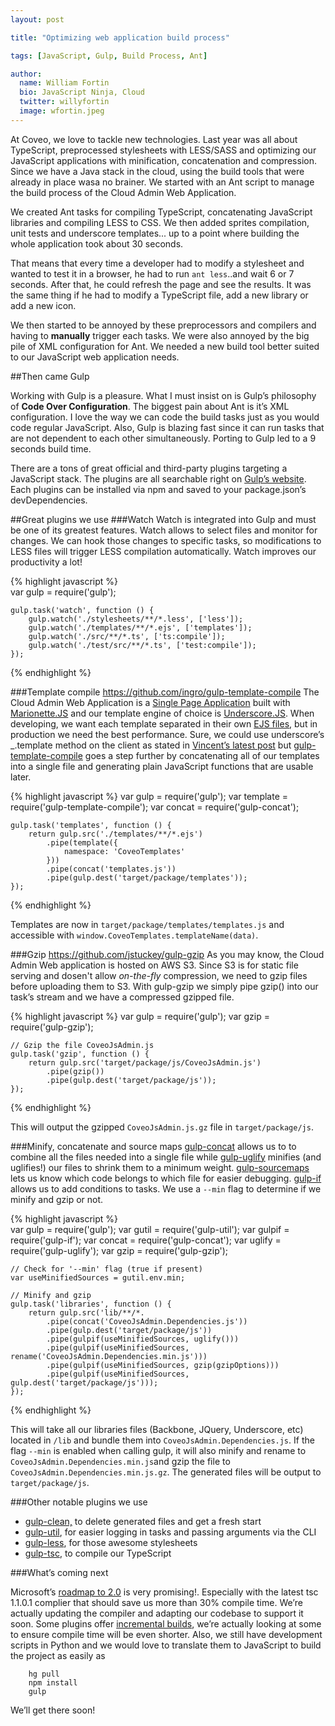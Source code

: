 ```yaml
---
layout: post

title: "Optimizing web application build process"

tags: [JavaScript, Gulp, Build Process, Ant]

author:
  name: William Fortin
  bio: JavaScript Ninja, Cloud
  twitter: willyfortin
  image: wfortin.jpeg
---
```


At Coveo, we love to tackle new technologies. Last year was all about TypeScript, preprocessed stylesheets with LESS/SASS and optimizing our JavaScript applications with minification, concatenation and compression. Since we have a Java stack in the cloud, using the build tools that were already in place wasa no brainer. We started with an Ant script to manage the build process of the Cloud Admin Web Application.

We created Ant tasks for compiling TypeScript, concatenating JavaScript libraries and compiling LESS to CSS. We then added sprites compilation, unit tests and underscore templates... up to a point where building the whole application took about 30 seconds.

<!-- more -->

That means that every time a developer had to modify a stylesheet and wanted to test it in a browser, he had to run `ant less`..and wait 6 or 7 seconds. After that, he could refresh the page and see the results. It was the same thing if he had to modify a TypeScript file, add a new library or add a new icon.

We then started to be annoyed by these preprocessors and compilers and having to **manually** trigger each tasks. We were also annoyed by the big pile of XML configuration for Ant. We needed a new build tool better suited to our JavaScript web application needs.

##Then came Gulp

Working with Gulp is a pleasure. What I must insist on is Gulp’s philosophy of **Code Over Configuration**. The biggest pain about Ant is it’s XML configuration. I love the way we can code the build tasks just as you would code regular JavaScript. Also, Gulp is blazing fast since it can run tasks that are not dependent to each other simultaneously. Porting to Gulp led to a 9 seconds build time.

There are a tons of great official and third-party plugins targeting a JavaScript stack. The plugins are all searchable right on [Gulp’s website](http://gulpjs.com/plugins/). Each plugins can be installed via npm and saved to your package.json’s devDependencies.

##Great plugins we use
###Watch
Watch is integrated into Gulp and must be one of its greatest features. Watch allows to select files and monitor for changes. We can hook those changes to specific tasks, so modifications to LESS files will trigger LESS compilation automatically. Watch improves our productivity a lot!

{% highlight javascript %}   
    var gulp = require('gulp');
    
    gulp.task('watch', function () {
	    gulp.watch('./stylesheets/**/*.less', ['less']);
	    gulp.watch('./templates/**/*.ejs', ['templates']);
	    gulp.watch('./src/**/*.ts', ['ts:compile']);
	    gulp.watch('./test/src/**/*.ts', ['test:compile']);
    });
{% endhighlight %}

###Template compile https://github.com/ingro/gulp-template-compile
The Cloud Admin Web Application is a [Single Page Application](http://en.wikipedia.org/wiki/Single-page_application) built with [Marionette.JS](http://marionettejs.com/) and our template engine of choice is [Underscore.JS](http://underscorejs.org/). When developing, we want each template separated in their own [EJS files](http://www.embeddedjs.com/), but in production we need the best performance. Sure, we could use underscore’s _.template method on the client as stated in [Vincent’s latest post](http://source.coveo.com/2014/10/19/reusing-templates-underscore/) but [gulp-template-compile](https://github.com/ingro/gulp-template-compile) goes a step further by concatenating all of our templates into a single file and generating plain JavaScript functions that are usable later.

{% highlight javascript %}
    var gulp = require('gulp');
	var template = require('gulp-template-compile');
	var concat = require('gulp-concat');
	
	gulp.task('templates', function () {
	    return gulp.src('./templates/**/*.ejs')
	        .pipe(template({
		        namespace: 'CoveoTemplates'
	        }))
	        .pipe(concat('templates.js'))
	        .pipe(gulp.dest('target/package/templates'));
	});
{% endhighlight %}

Templates are now in `target/package/templates/templates.js` and accessible with `window.CoveoTemplates.templateName(data)`.

###Gzip https://github.com/jstuckey/gulp-gzip
As you may know, the Cloud Admin Web application is hosted on AWS S3. Since S3 is for static file serving and dosen't allow *on-the-fly* compression, we need to gzip files before uploading them to S3. With gulp-gzip we simply pipe gzip() into our task’s stream and we have a compressed gzipped file.

{% highlight javascript %}
    var gulp = require('gulp');
    var gzip = require('gulp-gzip');
    
    // Gzip the file CoveoJsAdmin.js
    gulp.task('gzip', function () {
	    return gulp.src('target/package/js/CoveoJsAdmin.js')
            .pipe(gzip())
            .pipe(gulp.dest('target/package/js'));
	});
{% endhighlight %}

This will output the gzipped `CoveoJsAdmin.js.gz` file in `target/package/js`.

###Minify, concatenate and source maps
[gulp-concat](https://github.com/ingro/gulp-template-compile) allows us to to combine all the files needed into a single file while [gulp-uglify](https://github.com/terinjokes/gulp-uglify/) minifies (and uglifies!) our files to shrink them to a minimum weight. [gulp-sourcemaps](https://github.com/floridoo/gulp-sourcemaps) lets us know which code belongs to which file for easier debugging.  [gulp-if](https://github.com/robrich/gulp-if) allows us to add conditions to tasks. We use a `--min` flag to determine if we minify and gzip or not.

{% highlight javascript %}    
    var gulp = require('gulp');
    var gutil = require('gulp-util');
    var gulpif = require('gulp-if');
    var concat = require('gulp-concat');
    var uglify = require('gulp-uglify');
    var gzip = require('gulp-gzip');
    
    // Check for '--min' flag (true if present)
    var useMinifiedSources = gutil.env.min;
    
    // Minify and gzip
    gulp.task('libraries', function () {
	    return gulp.src('lib/**/*.
	        .pipe(concat('CoveoJsAdmin.Dependencies.js'))
	        .pipe(gulp.dest('target/package/js'))
	        .pipe(gulpif(useMinifiedSources, uglify()))
	        .pipe(gulpif(useMinifiedSources, rename('CoveoJsAdmin.Dependencies.min.js')))
	        .pipe(gulpif(useMinifiedSources, gzip(gzipOptions)))
	        .pipe(gulpif(useMinifiedSources, gulp.dest('target/package/js')));
	});
{% endhighlight %}

This will take all our libraries files (Backbone, JQuery, Underscore, etc) located in `/lib` and bundle them into `CoveoJsAdmin.Dependencies.js`. If the flag `--min` is enabled when calling gulp, it will also minify and rename to `CoveoJsAdmin.Dependencies.min.js`and gzip the file to `CoveoJsAdmin.Dependencies.min.js.gz`. The generated files will be output to `target/package/js`.

###Other notable plugins we use
 - [gulp-clean,](https://github.com/peter-vilja/gulp-clean) to delete generated files and get a fresh start
 - [gulp-util](https://github.com/gulpjs/gulp-util), for easier logging in tasks and passing arguments via the CLI
 - [gulp-less](https://github.com/plus3network/gulp-less), for those awesome stylesheets
 - [gulp-tsc](https://github.com/kotas/gulp-tsc/), to compile our TypeScript

###What’s coming next

Microsoft’s [roadmap to 2.0](http://blogs.msdn.com/b/typescript/archive/2014/10/22/typescript-and-the-road-to-2-0.aspx) is very promising!. Especially with the latest tsc 1.1.0.1 complier that should save us more than 30% compile time. We’re actually updating the compiler and adapting our codebase to support it soon. Some plugins offer [incremental builds](https://github.com/gulpjs/gulp/#incremental-builds), we’re actually looking at some to ensure compile time will be even shorter. Also, we still have development scripts in Python and we would love to translate them to JavaScript to build the project as easily as 

```
    hg pull
    npm install
    gulp
```

We’ll get there soon!


